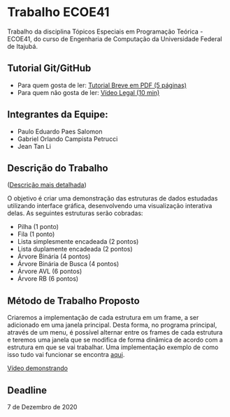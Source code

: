 # Trabalho ECOE41
Trabalho da disciplina Tópicos Especiais em Programação Teórica - ECOE41, do curso de Engenharia de Computação da Universidade Federal de Itajubá.

## Tutorial Git/GitHub
* Para quem gosta de ler: [Tutorial Breve em PDF (5 páginas)](docs-uteis/git-github.pdf)
* Para quem não gosta de ler: [Vídeo Legal (10 min)](https://youtu.be/FV-hMoqHtcU?t=74)

## Integrantes da Equipe:
* Paulo Eduardo Paes Salomon
* Gabriel Orlando Campista Petrucci
* Jean Tan Li

## Descrição do Trabalho
([Descrição mais detalhada](docs-uteis/descricao-trabalho.pdf))

O objetivo é criar uma demonstração das estruturas de dados estudadas utilizando interface gráfica, desenvolvendo uma visualização interativa delas. As seguintes estruturas serão cobradas:

- Pilha (1 ponto)
- Fila (1 ponto)
- Lista simplesmente encadeada (2 pontos)
- Lista duplamente encadeada (2 pontos)
- Árvore Binária (4 pontos)
- Árvore Binária de Busca (4 pontos)
- Árvore AVL (6 pontos)
- Árvore RB (6 pontos)

## Método de Trabalho Proposto
Criaremos a implementação de cada estrutura em um frame, a ser adicionado em uma janela principal. Desta forma, no programa principal, através de um menu, é possível alternar entre os frames de cada estrutura e teremos uma janela que se modifica de forma dinâmica de acordo com a estrutura em que se vai trabalhar. Uma implementação exemplo de como isso tudo vai funcionar se encontra [aqui](exemplo-programa-principal/main.py).

[Vídeo demonstrando](https://youtu.be/zK7_CitYJvA)

## Deadline
7 de Dezembro de 2020
